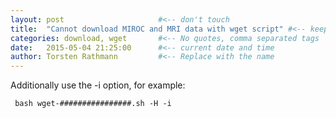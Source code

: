 ```yaml
---
layout: post                     #<-- don't touch
title:  "Cannot download MIROC and MRI data with wget script" #<-- keep the quotes " ... "
categories: download, wget       #<-- No quotes, comma separated tags
date:   2015-05-04 21:25:00      #<-- current date and time
author: Torsten Rathmann         #<-- Replace with the name
---
```


Additionally use the -i option, for example:

     bash wget-################.sh -H -i 


